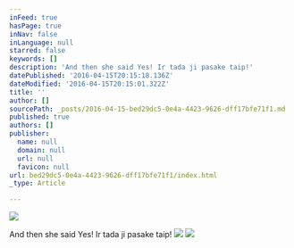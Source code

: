 ```yaml
---
inFeed: true
hasPage: true
inNav: false
inLanguage: null
starred: false
keywords: []
description: 'And then she said Yes! Ir tada ji pasake taip!'
datePublished: '2016-04-15T20:15:18.136Z'
dateModified: '2016-04-15T20:15:01.322Z'
title: ''
author: []
sourcePath: _posts/2016-04-15-bed29dc5-0e4a-4423-9626-dff17bfe71f1.md
published: true
authors: []
publisher:
  name: null
  domain: null
  url: null
  favicon: null
url: bed29dc5-0e4a-4423-9626-dff17bfe71f1/index.html
_type: Article

---
```

![](https://the-grid-user-content.s3-us-west-2.amazonaws.com/0b27615f-3c97-48e3-9735-934ba3167423.jpg)

And then she said Yes! Ir tada ji pasake taip!
![](https://the-grid-user-content.s3-us-west-2.amazonaws.com/85d8e51d-7d5d-4218-bbb9-70487bf46379.jpg)
![](https://the-grid-user-content.s3-us-west-2.amazonaws.com/f478f263-7234-4bc4-9e09-3e350985daa4.jpg)
